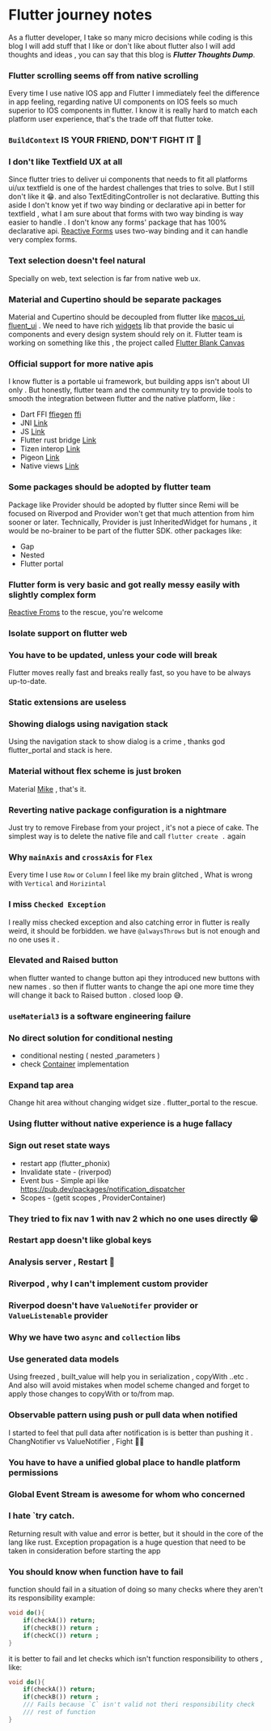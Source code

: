 # Flutter journey notes

As a flutter developer, I take so many micro decisions while coding is this blog I will add stuff that I like or don't like about flutter also I will add thoughts and ideas , you can say that this blog is ***Flutter Thoughts Dump***.

### Flutter scrolling seems off from native scrolling
Every time I use native IOS app and Flutter I immediately feel the difference in app feeling, regarding native UI components on IOS feels so much superior to IOS components in flutter.
I know it is really hard to match each platform user experience, that's the trade off that flutter toke.


### `BuildContext` IS YOUR FRIEND, DON'T FIGHT IT  🤗

### I don't like Textfield UX at all
Since flutter tries to deliver ui components that needs to fit all platforms ui/ux textfield is one of the hardest challenges that tries to solve. But I still don't like it 😁. and also TextEditingController is not declarative. Butting this aside I don't know yet if two way binding or declarative api in better for textfield , what I am sure about that forms with two way binding is way easier to handle . I don't know  any forms' package that has 100% declarative api. [Reactive Forms](https://pub.dev/packages/reactive_forms) uses two-way binding and it can handle very complex forms. 


### Text selection doesn't feel natural
Specially on web, text selection is far from native web ux.

### Material and Cupertino should be separate packages
Material and Cupertino should be decoupled from flutter like [macos_ui](https://pub.dev/packages/macos_ui), [fluent_ui](https://pub.dev/packages/fluent_ui) .
We need to have rich [widgets](https://api.flutter.dev/flutter/widgets/widgets-library.html) lib that provide the basic ui components and every design system should rely on it.
Flutter team is working on something like this , the project called [Flutter Blank Canvas](https://docs.google.com/document/u/0/d/1rS_RO2DQ_d4_roc3taAB6vXFjv7-9hJP7pyZ9NhPOdA/mobilebasic?resourcekey=0-VBzTPoqLwsruo0j9dokuOg)

### Official support for more native apis 
I know flutter is a portable ui framework, but building apps isn't about UI only . But honestly, flutter team and the community try to provide tools to smooth the integration between flutter and the native platform, like :
 - Dart FFI [ffiegen](https://pub.dev/packages/ffigen) [ffi](https://pub.dev/packages/ffi)
 - JNI [Link](https://pub.dev/packages/jni)
 - JS [Link](https://pub.dev/packages/js)
 - Flutter rust bridge [Link](https://pub.dev/packages/flutter_rust_bridge)
 - Tizen interop [Link](https://pub.dev/packages/tizen_interop)
 - Pigeon [Link](https://pub.dev/packages/pigeon)
 - Native views [Link](https://docs.flutter.dev/platform-integration/android/platform-views)
 
### Some packages should be adopted by flutter team
Package like Provider should be adopted by flutter since Remi will be focused on Riverpod and Provider won't get that much attention from him sooner or later.
Technically, Provider is just InheritedWidget for humans , it would be no-brainer to be part of the flutter SDK. other packages like:
 - Gap
 - Nested 
 - Flutter portal

### Flutter form is very basic and got really messy easily with slightly complex form
[Reactive Froms](https://pub.dev/packages/reactive_forms) to the rescue, you're welcome 

### Isolate support on flutter web

### You have to be updated, unless your code will break
Flutter moves really fast and breaks really fast, so you have to be always up-to-date.

### Static extensions are useless

### Showing dialogs using navigation stack
Using the navigation stack to show dialog is a crime , thanks god flutter_portal and stack is here.

### Material without flex scheme is just broken
Material [Mike](https://twitter.com/RydMike) , that's it.

### Reverting native package configuration is a nightmare
Just try to remove Firebase from your project , it's not a piece of cake.
The simplest way is to delete the native file and call `flutter create .` again 

### Why `mainAxis` and `crossAxis` for `Flex`
Every time I use `Row` or `Column` I feel like my brain glitched , What is wrong with `Vertical` and `Horizintal` 

### I miss `Checked Exception`
I really miss checked exception and also catching error in flutter is really weird, it should be forbidden. 
we have `@alwaysThrows` but is not enough and no one uses it .

### Elevated and Raised button
when flutter wanted to change button api they introduced  new buttons with  new names . so then if flutter wants to change the api one more time they will change it back to Raised button . closed loop 😅.

### `useMaterial3` is a software engineering failure

### No direct solution for conditional nesting 
- conditional nesting ( nested ,parameters )
- check [Container](https://github.com/flutter/flutter/blob/d3d8effc68/packages/flutter/lib/src/widgets/container.dart#L240) implementation

### Expand tap area
Change hit area without changing widget size . flutter_portal to the rescue.

### Using flutter without native experience is a huge fallacy

### Sign out reset state ways 
-  restart app (flutter_phonix)
-  Invalidate state - (riverpod)
-  Event bus -  Simple api like https://pub.dev/packages/notification_dispatcher
-  Scopes - (getit scopes , ProviderContainer)

### They tried to fix nav 1 with nav 2 which no one uses directly 😁

### Restart app doesn't like global keys

### Analysis server , Restart 🚀

### Riverpod , why I can't implement custom provider

### Riverpod doesn't have `ValueNotifer` provider or `ValueListenable` provider

### Why we have two `async` and `collection` libs

### Use generated data models 
Using freezed , built_value will help you in serialization , copyWith ..etc . And also will avoid mistakes when model scheme changed and forget to apply those changes to copyWith or to/from map.

### Observable pattern using push or pull data when notified
I started to feel that pull data after notification is  is better than pushing it . ChangNotifier vs ValueNotifier , Fight 🤼‍♀️

### You have to have a unified global place to handle platform permissions

### Global Event Stream is awesome for whom who concerned 


### I hate `try catch.
Returning result with value and error is better, but it should in the core of the lang like rust. Exception propagation is a huge question that need to be taken in consideration before starting the app

### You should know when function have to fail 
function should fail in a situation of doing so many checks where they aren't its responsibility
example:
```dart
void do(){
	if(checkA()) return;
	if(checkB()) return ;
	if(checkC()) return ;
}
```
it is better to fail and let checks which isn't function responsibility  to others , like:
```dart
void do(){
	if(checkA()) return;
	if(checkB()) return ;
	/// Fails because `C` isn't valid not theri responsibility check 
	/// rest of function
}
```